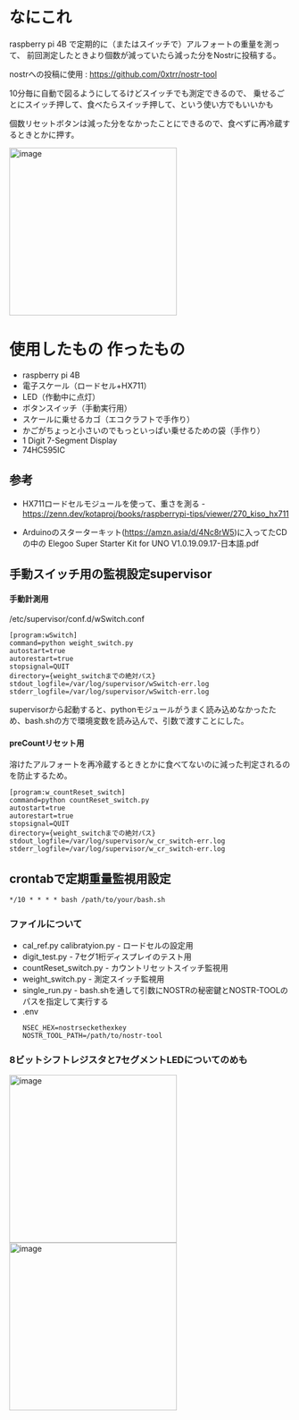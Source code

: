 # なにこれ

raspberry pi 4B で定期的に（またはスイッチで）アルフォートの重量を測って、
前回測定したときより個数が減っていたら減った分をNostrに投稿する。

nostrへの投稿に使用 : https://github.com/0xtrr/nostr-tool 


10分毎に自動で図るようにしてるけどスイッチでも測定できるので、
乗せるごとにスイッチ押して、食べたらスイッチ押して、という使い方でもいいかも

個数リセットボタンは減った分をなかったことにできるので、食べずに再冷蔵するときとかに押す。


<img alt="image" src="https://share.yabu.me/84b0c46ab699ac35eb2ca286470b85e081db2087cdef63932236c397417782f5/70685a0a56daeed0cb1fe4e11ba9117654672af1a75682ca4a50f79309a94381.webp" width="300px">


# 使用したもの 作ったもの
 - raspberry pi 4B
 - 電子スケール（ロードセル+HX711）
 - LED（作動中に点灯）
 - ボタンスイッチ（手動実行用）
 - スケールに乗せるカゴ（エコクラフトで手作り）
 - かごがちょっと小さいのでもっといっぱい乗せるための袋（手作り）
 - 1 Digit 7-Segment Display
 - 74HC595IC

## 参考 
 - HX711ロードセルモジュールを使って、重さを測る - https://zenn.dev/kotaproj/books/raspberrypi-tips/viewer/270_kiso_hx711

 - Arduinoのスターターキット(https://amzn.asia/d/4Nc8rW5)に入ってたCDの中の Elegoo Super Starter Kit for UNO V1.0.19.09.17-日本語.pdf　
## 手動スイッチ用の監視設定supervisor
#### 手動計測用
/etc/supervisor/conf.d/wSwitch.conf
```
[program:wSwitch]
command=python weight_switch.py
autostart=true
autorestart=true
stopsignal=QUIT
directory={weight_switchまでの絶対パス}
stdout_logfile=/var/log/supervisor/wSwitch-err.log
stderr_logfile=/var/log/supervisor/wSwitch-err.log
```

supervisorから起動すると、pythonモジュールがうまく読み込めなかったため、bash.shの方で環境変数を読み込んで、引数で渡すことにした。

#### preCountリセット用
溶けたアルフォートを再冷蔵するときとかに食べてないのに減った判定されるのを防止するため。

```
[program:w_countReset_switch]
command=python countReset_switch.py
autostart=true
autorestart=true
stopsignal=QUIT
directory={weight_switchまでの絶対パス}
stdout_logfile=/var/log/supervisor/w_cr_switch-err.log
stderr_logfile=/var/log/supervisor/w_cr_switch-err.log

```
## crontabで定期重量監視用設定
```
*/10 * * * * bash /path/to/your/bash.sh
```

### ファイルについて
 - cal_ref.py calibratyion.py - ロードセルの設定用
 - digit_test.py - 7セグ1桁ディスプレイのテスト用
 - countReset_switch.py - カウントリセットスイッチ監視用
 - weight_switch.py - 測定スイッチ監視用
 - single_run.py - bash.shを通して引数にNOSTRの秘密鍵とNOSTR-TOOLのパスを指定して実行する
 - .env
    ```
    NSEC_HEX=nostrseckethexkey
    NOSTR_TOOL_PATH=/path/to/nostr-tool
    ```

### 8ビットシフトレジスタと7セグメントLEDについてのめも

<img alt="image" src="https://github.com/TsukemonoGit/fofo-weight/assets/102149418/50dae64a-3957-4616-b551-c1398adaf6e1" width="300px">
<img alt="image" src="https://github.com/TsukemonoGit/fofo-weight/assets/102149418/c6c25286-e85f-4e59-9a05-e1bab4d8485f" width="300px">

